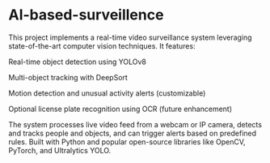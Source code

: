 # AI-based-surveillence
This project implements a real-time video surveillance system leveraging state-of-the-art computer vision techniques. It features:

Real-time object detection using YOLOv8

Multi-object tracking with DeepSort

Motion detection and unusual activity alerts (customizable)

Optional license plate recognition using OCR (future enhancement)

The system processes live video feed from a webcam or IP camera, detects and tracks people and objects, and can trigger alerts based on predefined rules. Built with Python and popular open-source libraries like OpenCV, PyTorch, and Ultralytics YOLO.
